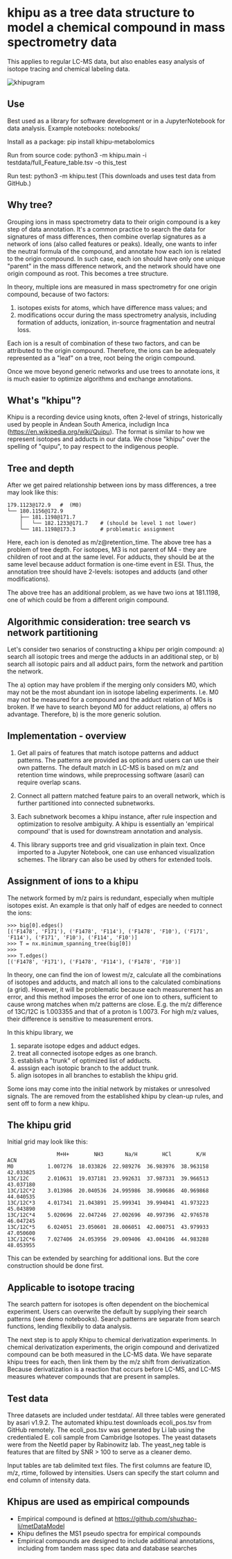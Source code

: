 # khipu as a tree data structure to model a chemical compound in mass spectrometry data
This applies to regular LC-MS data, but also enables easy analysis of isotope tracing and chemical labeling data.

![khipugram](doc/khipugram.png)

## Use

Best used as a library for software development or in a JupyterNotebook for data analysis. 
Example notebooks:
    notebooks/

Install as a package:
    pip install khipu-metabolomics

Run from source code:
    python3 -m khipu.main -i testdata/full_Feature_table.tsv -o this_test

Run test:
    python3 -m khipu.test
    (This downloads and uses test data from GitHub.)

## Why tree?
Grouping ions in mass spectrometry data to their origin compound is a key step of data annotation.
It's a common practice to search the data for signatures of mass differences, 
then combine overlap signatures as a network of ions (also called features or peaks).
Ideally, one wants to infer the neutral formula of the compound, 
and annotate how each ion is related to the origin compound. 
In such case, each ion should have only one unique "parent" in the mass difference network, 
and the network should have one origin compound as root. 
This becomes a tree structure.

In theory, multiple ions are measured in mass spectrometry for one origin compound,
because of two factors:
1) isotopes exists for atoms, which have difference mass values; and
2) modifications occur during the mass spectrometry analysis, including formation of adducts, ionization, in-source fragmentation and neutral loss.

Each ion is a result of combination of these two factors, and can be attributed to the origin compound.
Therefore, the ions can be adequately represented as a "leaf" on a tree, root being the origin compound.

Once we move beyond generic networks and use trees to annotate ions,
it is much easier to optimize algorithms and exchange annotations.

## What's "khipu"?
Khipu is a recording device using knots, often 2-level of strings,
historically used by people in Andean South America, includign Inca (https://en.wikipedia.org/wiki/Quipu).
The format is similar to how we represent isotopes and adducts in our data.
We chose "khipu" over the spelling of "quipu", to pay respect to the indigenous people.

## Tree and depth
After we get paired relationship between ions by mass differences, a tree may look like this:

    179.1123@172.9   #  (M0)
    └── 180.1156@172.9
        ├── 181.1198@171.7
        │   └── 182.1233@171.7    # (should be level 1 not lower)
        └── 181.1198@173.3        # problematic assignment

Here, each ion is denoted as m/z@retention_time. 
The above tree has a problem of tree depth.
For isotopes, M3 is not parent of M4 - they are children of root and at the same level.
For adducts, they should be at the same level because adduct formation is one-time event in ESI.
Thus, the annotation tree should have 2-levels: isotopes and adducts (and other modifications). 

The above tree has an additional problem, as we have two ions at 181.1198, 
one of which could be from a different origin compound.

## Algorithmic consideration: tree search vs network partitioning
Let's consider two senarios of constructing a khipu per origin compound:
a) search all isotopic trees and merge the adducts in an additional step, or 
b) search all isotopic pairs and all adduct pairs, form the network and partition the network.

The a) option may have problem if the merging only considers M0, 
which may not be the most abundant ion in isotope labeling experiments. 
I.e. M0 may not be measured for a compound and the adduct relation of M0s is broken.
If we have to search beyond M0 for adduct relations, a) offers no advantage.
Therefore, b) is the more generic solution.

## Implementation - overview
1. Get all pairs of features that match isotope patterns and adduct patterns. The patterns are provided as options and users can use their own patterns. The default match in LC-MS is based on m/z and retention time windows, while preprocessing software (asari) can require overlap scans.

2. Connect all pattern matched feature pairs to an overall network, which is further partitioned into connected subnetworks.

3. Each subnetwork becomes a khipu instance, after rule inspection and optimization to resolve ambiguity. A khipu is essentially an 'empirical compound' that is used for downstream annotation and analysis.

4. This library supports tree and grid visualization in plain text. Once imported to a Jupyter Notebook, one can use enhanced visualization schemes. The library can also be used by others for extended tools. 

## Assignment of ions to a khipu
The network formed by m/z pairs is redundant, especially when multiple isotopes exist. 
An example is that only half of edges are needed to connect the ions:

    >>> big[0].edges()
    [('F1478', 'F171'), ('F1478', 'F114'), ('F1478', 'F10'), ('F171', 'F114'), ('F171', 'F10'), ('F114', 'F10')]
    >>> T = nx.minimum_spanning_tree(big[0])
    >>> 
    >>> T.edges()
    [('F1478', 'F171'), ('F1478', 'F114'), ('F1478', 'F10')]
 
In theory, one can find the ion of lowest m/z, calculate all the combinations of isotopes and adducts, 
and match all ions to the calculated combinations (a grid). 
However, it will be problematic because each measurement has an error, 
and this method imposes the error of one ion to others, sufficient to cause wrong matches 
when m/z patterns are close. E.g. the m/z difference of 13C/12C is 1.003355 and that of a proton is 1.0073.
For high m/z values, their difference is sensitive to measurement errors. 

In this khipu library, we 
1. separate isotope edges and adduct edges.
2. treat all connected isotope edges as one branch.
3. establish a "trunk" of optimized list of adducts.
4. asssign each isotopic branch to the adduct trunk.
5. align isotopes in all branches to establish the khipu grid. 

Some ions may come into the initial network by mistakes or unresolved signals.
The are removed from the established khipu by clean-up rules, and sent off to form a new khipu.

## The khipu grid

Initial grid may look like this:

                    M+H+        NH3       Na/H        HCl        K/H        ACN
    M0           1.007276  18.033826  22.989276  36.983976  38.963158  42.033825
    13C/12C      2.010631  19.037181  23.992631  37.987331  39.966513  43.037180
    13C/12C*2    3.013986  20.040536  24.995986  38.990686  40.969868  44.040535
    13C/12C*3    4.017341  21.043891  25.999341  39.994041  41.973223  45.043890
    13C/12C*4    5.020696  22.047246  27.002696  40.997396  42.976578  46.047245
    13C/12C*5    6.024051  23.050601  28.006051  42.000751  43.979933  47.050600
    13C/12C*6    7.027406  24.053956  29.009406  43.004106  44.983288  48.053955

This can be extended by searching for additional ions. But the core construction should be done first.

## Applicable to isotope tracing
The search pattern for isotopes is often dependent on the biochemical experiment.
Users can overwrite the default by supplying their search patterns (see demo notebooks).
Search patterns are separate from search functions, lending flexibiliy to data analysis.

The next step is to apply Khipu to chemical derivatization experiments.
In chemical derivatization experiments, the origin compound and derivatized compound can be both measured in the LC-MS data.
We have separate khipu trees for each, then link them by the m/z shift from derivatization.
Because derivatization is a reaction that occurs before LC-MS, and
LC-MS measures whatever compounds that are present in samples.

## Test data

Three datasets are included under testdata/. All three tables were generated by asari v1.9.2.
The automated khipu.test downloads ecoli_pos.tsv from GitHub remotely.
The ecoli_pos.tsv was generated by Li lab using the credentialed E. coli sample from Cambridge Isotopes.
The yeast datasets were from the NeetId paper by Rabinowitz lab. 
The yeast_neg table is features that are filted by SNR > 100 to serve as a cleaner demo.

Input tables are tab delimited text files.
The first columns are feature ID, m/z, rtime, followed by intensities.
Users can specify the start column and end column of intensity data.

## Khipus are used as empirical compounds 
- Empirical compound is defined at https://github.com/shuzhao-li/metDataModel
- Khipu defines the MS1 pseudo spectra for empirical compounds
- Empirical compounds are designed to include additional annotations, including from tandem mass spec data and database searches

